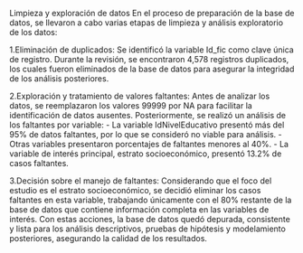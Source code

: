 Limpieza y exploración de datos
En el proceso de preparación de la base de datos, se llevaron a cabo varias etapas de limpieza y análisis exploratorio de los datos:

1.Eliminación de duplicados: Se identificó la variable Id_fic como clave única de registro. Durante la revisión, se encontraron 4,578 registros duplicados, los cuales fueron eliminados de la base de datos para asegurar la integridad de los análisis posteriores.

2.Exploración y tratamiento de valores faltantes: Antes de analizar los datos, se reemplazaron los valores 99999 por NA para facilitar la identificación de datos ausentes. Posteriormente, se realizó un análisis de los faltantes por variable:
	- La variable IdNivelEducativo presentó más del 95% de datos faltantes, por lo que se consideró no viable para análisis.
	- Otras variables presentaron porcentajes de faltantes menores al 40%.
	- La variable de interés principal, estrato socioeconómico, presentó 13.2% de casos faltantes.

3.Decisión sobre el manejo de faltantes: Considerando que el foco del estudio es el estrato socioeconómico, se decidió eliminar los casos faltantes en esta variable, trabajando únicamente con el 80% restante de la base de datos que contiene información completa en las variables de interés.
Con estas acciones, la base de datos quedó depurada, consistente y lista para los análisis descriptivos, pruebas de hipótesis y modelamiento posteriores, asegurando la calidad de los resultados.

